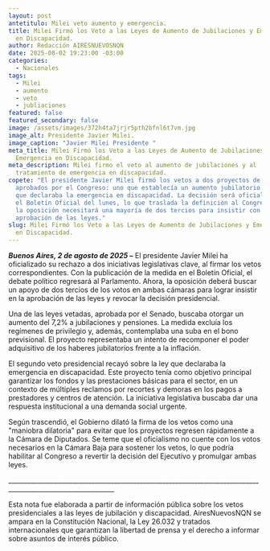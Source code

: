 ```yaml
---
layout: post
antetitulo: Milei veto aumento y emergencia.
title: Milei Firmó los Veto a las Leyes de Aumento de Jubilaciones y Emergencia
  en Discapacidad.
author: Redacción AIRESNUEVOSNQN
date: 2025-08-02 19:23:00 -03:00
categories:
  - Nacionales
tags:
  - Milei
  - aumento
  - veto
  - jubliaciones
featured: false
featured_secondary: false
image: /assets/images/372h4ta7jrjr5pth2bfnl6t7vm.jpg
image_alt: Presidente Javier Milei.
image_caption: "Javier Milei Presidente "
meta_title: Milei Firmó los Veto a las Leyes de Aumento de Jubilaciones y
  Emergencia en Discapacidad.
meta_description: Milei firmo el veto al aumento de jubilaciones y al
  tratamiento de emergencia en discapacidad.
copete: "El presidente Javier Milei firmó los vetos a dos proyectos de ley
  aprobados por el Congreso: uno que establecía un aumento jubilatorio y otro
  que declaraba la emergencia en discapacidad. La decisión será oficializada en
  el Boletín Oficial del lunes, lo que traslada la definición al Congreso, donde
  la oposición necesitará una mayoría de dos tercios para insistir con la
  aprobación de las leyes."
slug: Milei Firmó los Veto a las Leyes de Aumento de Jubilaciones y Emergencia
  en Discapacidad.
---
```

***Buenos Aires, 2 de agosto de 2025 –*** El presidente Javier Milei ha oficializado su rechazo a dos iniciativas legislativas clave, al firmar los vetos correspondientes. Con la publicación de la medida en el Boletín Oficial, el debate político regresará al Parlamento. Ahora, la oposición deberá buscar un apoyo de dos tercios de los votos en ambas cámaras para lograr insistir en la aprobación de las leyes y revocar la decisión presidencial.

​Una de las leyes vetadas, aprobada por el Senado, buscaba otorgar un aumento del 7,2% a jubilaciones y pensiones. La medida excluía los regímenes de privilegio y, además, contemplaba una suba en el bono previsional. El proyecto representaba un intento de recomponer el poder adquisitivo de los haberes jubilatorios frente a la inflación.

​El segundo veto presidencial recayó sobre la ley que declaraba la emergencia en discapacidad. Este proyecto tenía como objetivo principal garantizar los fondos y las prestaciones básicas para el sector, en un contexto de múltiples reclamos por recortes y demoras en los pagos a prestadores y centros de atención. La iniciativa legislativa buscaba dar una respuesta institucional a una demanda social urgente.

​Según trascendió, el Gobierno dilató la firma de los vetos como una "maniobra dilatoria" para evitar que los proyectos regresen rápidamente a la Cámara de Diputados. Se teme que el oficialismo no cuente con los votos necesarios en la Cámara Baja para sostener los vetos, lo que podría habilitar al Congreso a revertir la decisión del Ejecutivo y promulgar ambas leyes.



\_\_\_\_\_\_\_\_\_\_\_\_\_\_\_\_\_\_\_\_\_\_\_\_\_\_\_\_\_\_\_\_\_\_\_\_\_\_\_\_\_\_\_\_\_\_\_\_\_\_\_\_\_\_\_\_\_\_\_\_\_\_\_\_\_\_\_\_\_\_\_\_\_\_\_\_\_\_\_\_\_\_\_\_\_\_\_\_\_\_\_\_\_\_\_\_\_\_\_\_\_\_\_\_\_\_\_\_\_\__

​Esta nota fue elaborada a partir de información pública sobre los vetos presidenciales a las leyes de jubilación y discapacidad. AiresNuevosNQN se ampara en la Constitución Nacional, la Ley 26.032 y tratados internacionales que garantizan la libertad de prensa y el derecho a informar sobre asuntos de interés público.
